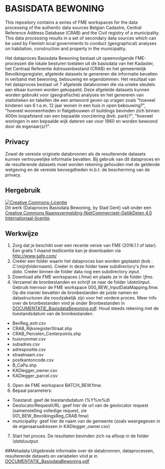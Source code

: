 # BASISDATA BEWONING
This repository contains a series of FME workspaces for the data processing of the authentic data sources Belgian Cadastre, Central Reference Address Database (CRAB) and the Civil registry of a municipality. This data processing results in a set of secondary data sources which can be used by Flemish local governments to conduct (geographical) analyses on habitation, construction and property in the municipality. 

Het dataproces Basisdata Bewoning bestaat uit opeenvolgende FME-processen die lokale besturen toelaten uit de basisdata van het Kadaster, het Centraal Referentie Adressenbestand (CRAB) en het gemeentelijk Bevolkingsregister, afgeleide datasets te genereren die informatie bevatten in verband met bewoning, bebouwing en eigendommen.  Het resultaat van het dataproces bestaat uit 7 afgeleide databronnen die via unieke sleutels aan elkaar kunnen worden gekoppeld.  Deze afgeleide datasets kunnen worden gebruikt voor (geografische) analyses en het genereren van statistieken en tabellen die een antwoord geven op vragen zoals "hoeveel kinderen van 6 t.e.m. 12 jaar wonen in een huis in open bebouwing?", "hoeveel wooneenheden in flatgebouwen of buildings bevinden zich binnen 400m loopafstand van een bepaalde voorziening (bvb. park)?", "hoeveel woningen in een bepaalde wijk dateren van voor 1960 en worden bewoond door de eigenaar(s)?". 

## Privacy
Zowel de vereiste originele databronnen als de resulterende datasets kunnen vertrouwelijke informatie bevatten. Bij gebruik van dit dataproces en de resulterende datasets moet worden rekening gehouden met de geldende wetgeving en de vereiste bevoegdheden m.b.t. de bescherming van de privacy.

## Hergebruik
<p xmlns:dct="http://purl.org/dc/terms/">
<a rel="license" href="http://creativecommons.org/licenses/by-nc-sa/4.0/">
<img alt="Creative Commons-Licentie" style="border-width:0" src="https://i.creativecommons.org/l/by-nc-sa/4.0/88x31.png" /></a>
<br />
Dit werk (<span property="dct:title">Dataproces Basisdata Bewoning</span>, by <span resource="[_:creator]" rel="dct:creator"><span property="dct:title">Stad Gent</span></span>) valt onder een <a rel="license" href="http://creativecommons.org/licenses/by-nc-sa/4.0/">Creative Commons Naamsvermelding-NietCommercieel-GelijkDelen 4.0 Internationaal-licentie</a>.
</p>

## Werkwijze
1.	Zorg dat je beschikt over een recente versie van FME (2016.1.1 of later). Een gratis 1 maand testlicentie kan je downloaden via <http://www.safe.com/>
2.	Cre&euml;er een folder waarin het dataproces kan worden geplaatst (bvb . *C:\mijnfoldernaam*). Cre&euml;er in deze folder twee subdirectory&apos;s *fme* en *data*. Cre&euml;er binnen de folder data nog een subdirectory *input*. 
3.	Download alle FME workspaces (.fmw) en plaats ze in de folder *\fme*. 
4.	Verzamel de bronbestanden en schrijf ze naar de folder *\data\input*. Gebruik hiervoor de FME workspace 000_BEW_InputDataMapping.fmw. Op die manier bevatten de bronbestanden de juiste namen en datastructuren die noodzakelijk zijn voor het verdere proces. Meer info over de bronbestanden vind je onder Bronbestanden in [DOCUMENTATIE_BasisdataBewoning.pdf](DOCUMENTATIE_BasisdataBewoning.pdf). Houd steeds rekening met de toestandsdatum van de bronbestanden. 
 * BevReg_extr.csv
 * CRAB_RijksregisterStraat.shp
 * CRAB_Percelen_Centerpoints.shp
 * huisnummer.csv
 * subadres.csv
 * adrespositie.csv
 * straatnaam.csv
 * postkantoncode.csv
 * B_CaPa.shp
 * KADlegger_owner.csv
 * KADlegger_parcel.csv
5.	Open de FME workspace BATCH_BEW.fmw. 
6.	Bepaal parameters:
 * Toestand: geef de toestandsdatum (%Y%m%d)
 * GeolocatorRequestURL: geef hier de url van de geolocator request (samenstelling volledige request, zie 001_BEW_BevolkingsReg_CRAB.fmw)
 * municipality: geef hier de naam van de gemeente (zoals weergegeven in de eigenaarsadressen in KADlegger_owner.csv)
7.	Start het proces. De resultaten bevinden zich na afloop in de folder *\data\output*. 

##Metadata
Uitgebreide informatie over de databronnen, dataprocessen, resulterende datasets en variabelen vind je in [DOCUMENTATIE_BasisdataBewoning.pdf](DOCUMENTATIE_BasisdataBewoning.pdf)

